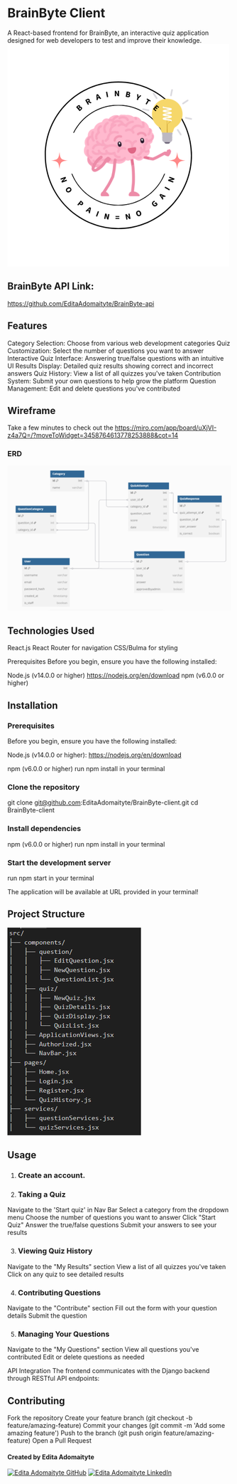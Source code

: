 # BrainByte Client

A React-based frontend for BrainByte, an interactive quiz application designed for web developers to test and improve their knowledge.
<img src="./src/pages/logo.png" alt="">


## BrainByte API Link:
https://github.com/EditaAdomaityte/BrainByte-api


## Features

Category Selection: Choose from various web development categories
Quiz Customization: Select the number of questions you want to answer
Interactive Quiz Interface: Answering true/false questions with an intuitive UI
Results Display: Detailed quiz results showing correct and incorrect answers
Quiz History: View a list of all quizzes you've taken
Contribution System: Submit your own questions to help grow the platform
Question Management: Edit and delete questions you've contributed

## Wireframe

Take a few minutes to check out the https://miro.com/app/board/uXjVI-z4a7Q=/?moveToWidget=3458764613778253888&cot=14

### ERD

<img src="./src/pages/ERD.png" alt="">

## Technologies Used

React.js
React Router for navigation
CSS/Bulma for styling

Prerequisites
Before you begin, ensure you have the following installed:

Node.js (v14.0.0 or higher) https://nodejs.org/en/download
npm (v6.0.0 or higher)

## Installation

### Prerequisites
Before you begin, ensure you have the following installed:

Node.js (v14.0.0 or higher):
https://nodejs.org/en/download

npm (v6.0.0 or higher) 
run npm install in your terminal 

### Clone the repository
git clone git@github.com:EditaAdomaityte/BrainByte-client.git
cd BrainByte-client

### Install dependencies
npm (v6.0.0 or higher) 
run npm install in your terminal 

### Start the development server
run npm start in your terminal 

The application will be available at URL provided in your terminal!

## Project Structure
<img src="./src/pages/structure.png" alt="">


## Usage

1. ### Create an account.
2. ### Taking a Quiz

Navigate to the 'Start quiz' in Nav Bar
Select a category from the dropdown menu
Choose the number of questions you want to answer
Click "Start Quiz"
Answer the true/false questions
Submit your answers to see your results

3. ### Viewing Quiz History

Navigate to the "My Results" section
View a list of all quizzes you've taken
Click on any quiz to see detailed results

4. ### Contributing Questions

Navigate to the "Contribute" section
Fill out the form with your question details
Submit the question

5. ### Managing Your Questions

Navigate to the "My Questions" section
View all questions you've contributed
Edit or delete questions as needed

API Integration
The frontend communicates with the Django backend through RESTful API endpoints:

## Contributing

Fork the repository
Create your feature branch (git checkout -b feature/amazing-feature)
Commit your changes (git commit -m 'Add some amazing feature')
Push to the branch (git push origin feature/amazing-feature)
Open a Pull Request

#### Created by Edita Adomaityte

<a href="https://github.com/EditaAdomaityte" target="_blank"><img src="https://img.shields.io/badge/github%20-%23121011.svg?&style=for-the-badge&logo=github&logoColor=white" alt="Edita Adomaityte GitHub" style="height: auto !important;width: auto !important;" /></a> <a href="https://linkedin.com/in/edita-adomaityte" target="_blank"><img src="https://img.shields.io/badge/linkedin%20-%230077B5.svg?&style=for-the-badge&logo=linkedin&logoColor=white" alt="Edita Adomaityte LinkedIn" style="height: auto !important;width: auto !important;" /></a>
